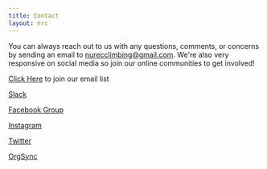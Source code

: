 ```yaml
---
title: Contact
layout: nrc
---
```

You can always reach out to us with any questions, comments, or concerns by sending an email to nurecclimbing@gmail.com. We're also very responsive on social media so join our online communities to get involved!

[Click Here](http://eepurl.com/dLPYEA) to join our email list

[Slack](https://join.slack.com/t/nurecclimbing/shared_invite/enQtMjk1MDgxNzE5MjgzLTU1ZGIzZDIyZDM2NTY1YmJmZjQ4NTU3ZWM1NTdjNGVmNmRjN2EzNGY2YjhmODUxMTZhOTJhMjU1NGQ1MjY3ZjM)

[Facebook Group](https://www.facebook.com/groups/nurecclimbing/)

[Instagram](https://www.instagram.com/nurecclimbing/)

[Twitter](https://twitter.com/nurecclimbing)

[OrgSync](https://orgsync.com/148139/chapter)
